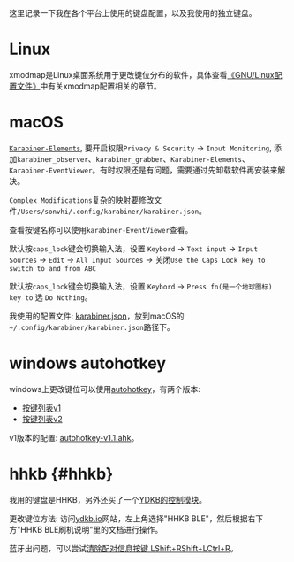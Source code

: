 这里记录一下我在各个平台上使用的键盘配置，以及我使用的独立键盘。

# Linux

xmodmap是Linux桌面系统用于更改键位分布的软件，具体查看[《GNU/Linux配置文件》](https://chenxiaosong.com/course/gnu-linux/config.html)中有关xmodmap配置相关的章节。

# macOS

[`Karabiner-Elements`](https://karabiner-elements.pqrs.org/), 要开启权限`Privacy & Security` -> `Input Monitoring`, 添加`karabiner_observer`、`karabiner_grabber`、`Karabiner-Elements`、`Karabiner-EventViewer`。有时权限还是有问题，需要通过先卸载软件再安装来解决。

`Complex Modifications`复杂的映射要修改文件`/Users/sonvhi/.config/karabiner/karabiner.json`。

查看按键名称可以使用`karabiner-EventViewer`查看。

默认按`caps_lock`键会切换输入法，设置 `Keybord` -> `Text input` -> `Input Sources` -> `Edit` -> `All Input Sources` -> 关闭`Use the Caps Lock key to switch to and from ABC`

默认按`caps_lock`键会切换输入法，设置 `Keybord` -> `Press fn(是一个地球图标) key to` 选 `Do Nothing`。

我使用的配置文件: [karabiner.json](https://gitee.com/chenxiaosonggitee/blog/blob/master/src/keybord/karabiner.json)，放到macOS的`~/.config/karabiner/karabiner.json`路径下。

# windows autohotkey

windows上更改键位可以使用[autohotkey](https://www.autohotkey.com/)，有两个版本:

- [按键列表v1](https://wyagd001.github.io/zh-cn/docs/KeyList.htm)
- [按键列表v2](https://wyagd001.github.io/v2/docs/KeyList.htm)

v1版本的配置: [autohotkey-v1.1.ahk](https://gitee.com/chenxiaosonggitee/blog/blob/master/src/keybord/autohotkey-v1.1.ahk)。

# hhkb {#hhkb}

我用的键盘是HHKB，另外还买了一个[YDKB的控制模块](https://ydkb.io/)。

更改键位方法: 访问[ydkb.io](https://ydkb.io/)网站，左上角选择"HHKB BLE"，然后根据右下方"HHKB BLE刷机说明"里的文档进行操作。

蓝牙出问题，可以尝试[清除配对信息按键 LShift+RShift+LCtrl+R](https://ydkb.io/help/#/ble-series/troubleshooting)。

